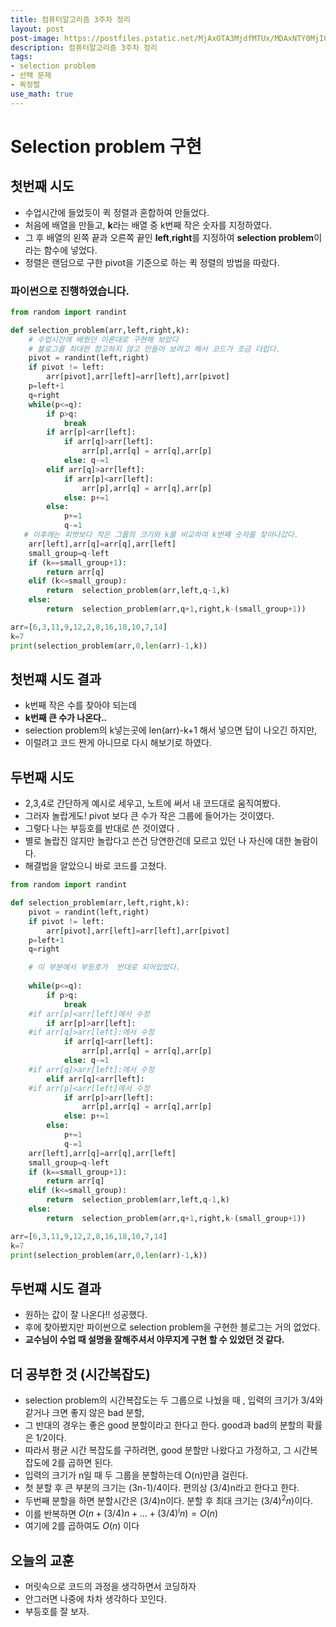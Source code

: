 ```yaml
---
title: 컴퓨터알고리즘 3주차 정리
layout: post
post-image: https://postfiles.pstatic.net/MjAxOTA3MjdfMTUx/MDAxNTY0MjI0MzUzOTQ1.ig9X1dQ5C39vyrcfMy1ecrRlbV7LbTWPIxZv5yGZMhwg.IxoHl0_okSXyliYGZeQQRggw1xTLrwTYInotSbDpQtMg.JPEG.parkamsterdam/IMG_2126.jpg?type=w773
description: 컴퓨터알고리즘 3주차 정리
tags:
- selection problem
- 선택 문제
- 퀵정렬
use_math: true
---
```


# Selection problem 구현

## 첫번째 시도
- 수업시간에 들었듯이 퀵 정렬과 혼합하여 만들었다.
- 처음에 배열을 만들고, **k**라는 배열 중 k번째 작은 숫자를 지정하였다.
- 그 후 배열의 왼쪽 끝과 오른쪽 끝인 **left**,**right**를 지정하여 **selection problem**이라는 함수에 넣었다.
- 정렬은 랜덤으로 구한 pivot을 기준으로 하는 퀵 정렬의 방법을 따랐다.

### 파이썬으로 진행하였습니다.
``` py
from random import randint

def selection_problem(arr,left,right,k):
    # 수업시간에 배웠던 이론대로 구현해 보았다
    # 블로그를 최대한 참고하지 않고 만들어 보려고 해서 코드가 조금 더럽다. 
    pivot = randint(left,right)
    if pivot != left:
        arr[pivot],arr[left]=arr[left],arr[pivot]
    p=left+1
    q=right  
    while(p<=q):
        if p>q:
            break
        if arr[p]<arr[left]:
            if arr[q]>arr[left]:
                arr[p],arr[q] = arr[q],arr[p]
            else: q-=1
        elif arr[q]>arr[left]:
            if arr[p]<arr[left]:
                arr[p],arr[q] = arr[q],arr[p]
            else: p+=1
        else: 
            p+=1
            q-=1
   # 이후에는 피벗보다 작은 그룹의 크기와 k를 비교하여 k번쨰 숫자를 찾아나갔다.
    arr[left],arr[q]=arr[q],arr[left]
    small_group=q-left
    if (k==small_group+1):
        return arr[q]
    elif (k<=small_group):
        return  selection_problem(arr,left,q-1,k)
    else:
        return  selection_problem(arr,q+1,right,k-(small_group+1))

arr=[6,3,11,9,12,2,8,16,18,10,7,14]
k=7
print(selection_problem(arr,0,len(arr)-1,k))

```
## 첫번쨰 시도 결과
- k번째 작은 수를 찾아야 되는데
- **k번째 큰 수가 나온다..**
- selection problem의 k넣는곳에 len(arr)-k+1 해서 넣으면 답이 나오긴 하지만,
- 이럴려고 코드 짠게 아니므로 다시 해보기로 하였다.

## 두번째 시도
- 2,3,4로 간단하게 예시로 세우고, 노트에 써서 내 코드대로 움직여봤다.
- 그러자 놀랍게도! pivot 보다 큰 수가 작은 그룹에 들어가는 것이였다.
- 그렇다 나는 부등호를 반대로 쓴 것이였다 .
- 별로 놀랍진 않지만 놀랍다고 쓴건 당연한건데 모르고 있던 나 자신에 대한 놀람이다.
- 해결법을 알았으니 바로 코드를 고쳤다.

``` py
from random import randint

def selection_problem(arr,left,right,k): 
    pivot = randint(left,right)
    if pivot != left:
        arr[pivot],arr[left]=arr[left],arr[pivot]
    p=left+1
    q=right

    # 이 부분에서 부등호가  반대로 되어있었다.
    
    while(p<=q):
        if p>q:
            break
    #if arr[p]<arr[left]에서 수정        
        if arr[p]>arr[left]:
    #if arr[q]>arr[left]:에서 수정
            if arr[q]<arr[left]:
                arr[p],arr[q] = arr[q],arr[p]
            else: q-=1
    #if arr[q]>arr[left]:에서 수정
        elif arr[q]<arr[left]:
    #if arr[p]<arr[left]에서 수정   
            if arr[p]>arr[left]:
                arr[p],arr[q] = arr[q],arr[p]
            else: p+=1
        else: 
            p+=1
            q-=1
    arr[left],arr[q]=arr[q],arr[left]
    small_group=q-left
    if (k==small_group+1):
        return arr[q]
    elif (k<=small_group):
        return  selection_problem(arr,left,q-1,k)
    else:
        return  selection_problem(arr,q+1,right,k-(small_group+1))

arr=[6,3,11,9,12,2,8,16,18,10,7,14]
k=7
print(selection_problem(arr,0,len(arr)-1,k))

```

## 두번쨰 시도 결과
- 원하는 값이 잘 나온다!! 성공했다.
- 후에 찾아봤지만 파이썬으로 selection problem을 구현한 블로그는 거의 없었다.
- **교수님이 수업 때 설명을 잘해주셔서 야무지게 구현 할 수 있었던 것 같다.**


## 더 공부한 것 (시간복잡도)
- selection problem의 시간복잡도는 두 그룹으로 나눴을 때 , 입력의 크기가 3/4와 같거나 크면 좋지 않은 bad 분할,
- 그 반대의 경우는 좋은 good 분할이라고 한다고 한다. good과 bad의 분할의 확률은 1/2이다.
- 따라서 평균 시간 복잡도를 구하려면, good 분할만 나왔다고 가정하고, 그 시간복잡도에 2를 곱하면 된다.
- 입력의 크기가 n일 때 두 그룹을 분할하는데 O(n)만큼 걸린다.
- 첫 분할 후 큰 부분의 크기는 (3n-1)/4이다. 편의상 (3/4)n라고 한다고 한다.
- 두번째 분할을 하면 분할시간은 (3/4)n이다. 분할 후 최대 크기는 $(3/4)^2 n)$이다.
- 이를 반복하면 $O(n+(3/4)n+...+(3/4)^i n)=O(n)$
- 여기에 2를 곱하여도 $O(n)$ 이다
## 오늘의 교훈
- 머릿속으로 코드의 과정을 생각하면서 코딩하자
- 안그러면 나중에 차차 생각하다 꼬인다.
- 부등호를 잘 보자.
